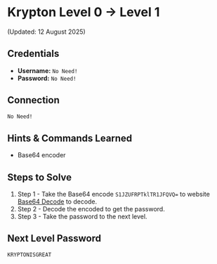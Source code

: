 # Krypton Level 0 → Level 1
(Updated: 12 August 2025)

## Credentials
- **Username:** `No Need!`
- **Password:** `No Need!`

## Connection
```bash
No Need!
```

## Hints & Commands Learned
- Base64 encoder

## Steps to Solve
1. Step 1 - Take the Base64 encode `S1JZUFRPTklTR1JFQVQ=` to website [Base64 Decode](https://www.base64decode.org/) to decode.
2. Step 2 - Decode the encoded to get the password.
3. Step 3 - Take the password to the next level.

## Next Level Password
`KRYPTONISGREAT`
